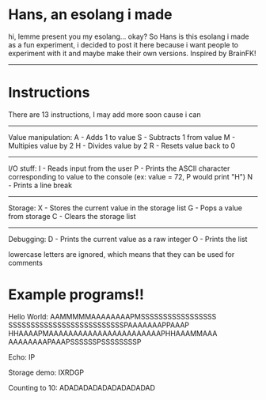 # Hans, an esolang i made
hi, lemme present you my esolang... okay?
So Hans is this esolang i made as a fun experiment, i decided to post it here because i want people to experiment with it and maybe make their own versions. Inspired by BrainFK!

---

# Instructions 

There are 13 instructions, I may add more soon cause i can

---
Value manipulation:
A - Adds 1 to value
S - Subtracts 1 from value
M - Multipies value by 2
H - Divides value by 2
R - Resets value back to 0

---
I/O stuff:
I - Reads input from the user
P - Prints the ASCII character corresponding to value to the console (ex: value = 72, P would print "H")
N - Prints a line break

---
Storage:
X - Stores the current value in the storage list
G - Pops a value from storage
C - Clears the storage list

---
Debugging:
D - Prints the current value as a raw integer
O - Prints the list

lowercase letters are ignored, which means that they can be used for comments

# Example programs!!
Hello World:
AAMMMMMAAAAAAAAPMSSSSSSSSSSSSSSSSS
SSSSSSSSSSSSSSSSSSSSSSSSSSPAAAAAAAPPAAAP
HHAAAAPMAAAAAAAAAAAAAAAAAAAAAAAPHHAAAMMAAA
AAAAAAAAPAAAPSSSSSSPSSSSSSSSP

Echo:
IP

Storage demo:
IXRDGP

Counting to 10:
ADADADADADADADADADAD



